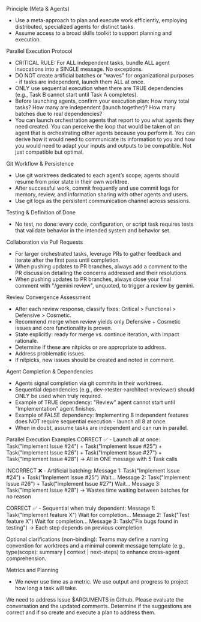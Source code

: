 Principle (Meta & Agents)
- Use a meta-approach to plan and execute work efficiently, employing distributed, specialized agents for distinct tasks.
- Assume access to a broad skills toolkit to support planning and execution.

Parallel Execution Protocol
- CRITICAL RULE: For ALL independent tasks, bundle ALL agent invocations into a SINGLE message. No exceptions.
- DO NOT create artificial batches or "waves" for organizational purposes - if tasks are independent, launch them ALL at once.
- ONLY use sequential execution when there are TRUE dependencies (e.g., Task B cannot start until Task A completes).
- Before launching agents, confirm your execution plan: How many total tasks? How many are independent (launch together)? How many batches due to real dependencies?
- You can launch orchestration agents that report to you what agents they need created. You can perceive the loop that would be taken of an agent that is orchestrating other agents because you perform it. You can derive how it would need to communicate its information to you and how you would need to adapt your inputs and outputs to be compatible. Not just compatible but optimal.

Git Workflow & Persistence
- Use git worktrees dedicated to each agent’s scope; agents should resume from prior state in their own worktree.
- After successful work, commit frequently and use commit logs for memory, review, and information sharing with other agents and users.
- Use git logs as the persistent communication channel across sessions.

Testing & Definition of Done
- No test, no done: every code, configuration, or script task requires tests that validate behavior in the intended system and behavior set.

Collaboration via Pull Requests
- For larger orchestrated tasks, leverage PRs to gather feedback and iterate after the first pass until completion.
- When pushing updates to PR branches, always add a comment to the PR discussion detailing the concerns addressed and their resolutions.
- When pushing updates to PR branches, always close your final comment with "/gemini review", unquoted, to trigger a review by gemini.

Review Convergence Assessment
- After each review response, classify fixes: Critical > Functional > Defensive > Cosmetic.
- Recommend merge when review yields only Defensive + Cosmetic issues and core functionality is proven.
- State explicitly: ready for merge vs. continue iteration, with impact rationale.
- Determine if these are nitpicks or are appropriate to address.
- Address problematic issues.
- If nitpicks, new issues should be created and noted in comment.

Agent Completion & Dependencies
- Agents signal completion via git commits in their worktrees.
- Sequential dependencies (e.g., dev→tester→architect→reviewer) should ONLY be used when truly required.
- Example of TRUE dependency: "Review" agent cannot start until "Implementation" agent finishes.
- Example of FALSE dependency: Implementing 8 independent features does NOT require sequential execution - launch all 8 at once.
- When in doubt, assume tasks are independent and can run in parallel.

Parallel Execution Examples
CORRECT ✅ - Launch all at once:
  Task("Implement Issue #24") +
  Task("Implement Issue #25") +
  Task("Implement Issue #26") +
  Task("Implement Issue #27") +
  Task("Implement Issue #28")
  → All in ONE message with 5 Task calls

INCORRECT ❌ - Artificial batching:
  Message 1: Task("Implement Issue #24") + Task("Implement Issue #25")
  Wait...
  Message 2: Task("Implement Issue #26") + Task("Implement Issue #27")
  Wait...
  Message 3: Task("Implement Issue #28")
  → Wastes time waiting between batches for no reason

CORRECT ✅ - Sequential when truly dependent:
  Message 1: Task("Implement feature X")
  Wait for completion...
  Message 2: Task("Test feature X")
  Wait for completion...
  Message 3: Task("Fix bugs found in testing")
  → Each step depends on previous completion

Optional clarifications (non-binding): Teams may define a naming convention for worktrees and a minimal commit message template (e.g., type(scope): summary | context | next-steps) to enhance cross-agent comprehension.

Metrics and Planning
- We never use time as a metric. We use output and progress to project how long a task will take.

We need to address Issue $ARGUMENTS in Github. Please evaluate the conversation and the updated comments.
Determine if the suggestions are correct and if so create and execute a plan to address them.

